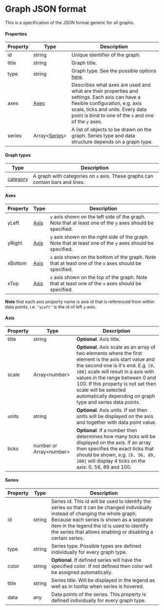 # Graph JSON format

This is a specification of the JSON format generic for all graphs.

#### Properties

| Property | Type | Description |
|---|---|---|
| id | string | Unique identifier of the graph. |
| title | string | Graph title. |
| type | string | Graph type. See the possible options [here](#v1_0_graphTypes). |
| axes | [Axes](#v1_0_axes) | Describes what axes are used and what are their properties and settings. Each axis can have a flexible configuration, e.g. axis scale, ticks and units. Every data point is bind to one of the `x` and one of the `y` axes. |
| series | Array&lt;[Series](#v1_0_series)&gt; | A list of objects to be drawn on the graph. Series type and data structure depends on a graph type. |

#### Graph types <a name="v1_0_graphTypes"></a>

| Type | Description |
|---|---|
| [category](./categoryGraphJsonFormat.md) | A graph with categories on `x` axis. These graphs can contain bars and lines. |

#### Axes <a name="v1_0_axes"></a>

| Property | Type | Description |
|---|---|---|
| yLeft | [Axis](#v1_0_axis) | `y` axis shown on the left side of the graph. Note that at least one of the `y` axes should be specified. |
| yRight | [Axis](#v1_0_axis) | `y` axis shown on the right side of the graph. Note that at least one of the `y` axes should be specified. |
| xBottom | [Axis](#v1_0_axis) | `x` axis shown on the bottom of the graph. Note that at least one of the `x` axes should be specified. |
| xTop | [Axis](#v1_0_axis) | `x` axis shown on the top of the graph. Note that at least one of the `x` axes should be specified. |

**Note** that each axis property name is axis id that is referenced from within data points, i.e. `"yLeft"` is the id of left `y` axis.

#### Axis <a name="v1_0_axis"></a>

| Property | Type | Description |
|---|---|---|
| title | string | **Optional**. Axis title. |
| scale | Array&lt;number&gt; | **Optional**. Axis scale as an array of two elements where the first element is the axis start value and the second one is it's end. E.g. `[0, 100]` scale will result in a axis with values in the range between 0 and 100. If this property is not set then scale will be selected automatically depending on graph type and series data points. |
| units | string | **Optional**. Axis units. If set then units will be displayed on the axis and together with data point value. |
| ticks | number or Array&lt;number&gt; | **Optional**. If a number then determines how many ticks will be displayed on the axis. If an array then specifies the exact ticks that should be shown, e.g. `[0, 56, 89, 100]` will display 4 ticks on the axis: 0, 56, 89 and 100.  |

#### Series <a name="v1_0_series"></a>

| Property | Type | Description |
|---|---|---|
| id | string | Series id. This id will be used to identify the series so that it can be changed individually instead of changing the whole graph. Because each series is shown as a separate item in the legend the id is used to identify the series that allows enabling or disabling a certain series. |
| type | string | Series type. Possible types are defined individually for every graph type. |
| color | string | **Optional**. If defined series will have the specified color. If not defined then color will be assigned automatically. |
| title | string | Series title. Will be displayed in the legend as well as in tooltip when series is hovered. |
| data | any | Data points of the series. This property is defined individually for every graph type. |
